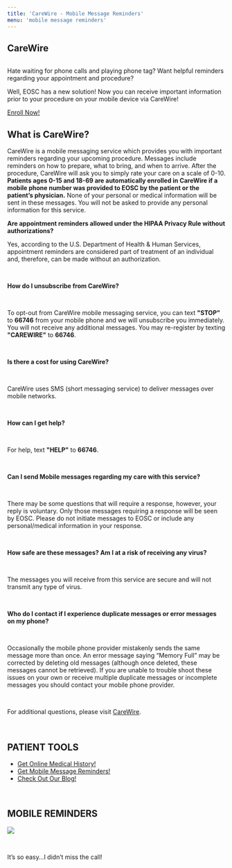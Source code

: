 ```yaml
---
title: 'CareWire - Mobile Message Reminders'
menu: 'mobile message reminders'
---
```


<section id="content">
	<div class="container_24">
		<div class="grid_24">
			<div class="wrapper ident-bot-12">
				<div class="grid_18 alpha rt-ident-bot-1">
					<div class="rt-inner-ident-2">
						<div class="ident-bot-10">
							<h2 class="ident-bot-3">CareWire</h2>
							<div class="line ident-bot-5"></div>
							<div class="wrapper">
								<span class="aligncenter-r fleft"><img class="rt-ident-bot-2" src="/services/mobile-message-reminders/carewire1.jpg" alt="" /></span>
								<div class="block-left-3">
									<p class="ident-bot-1">Hate waiting for phone calls and playing phone tag? Want helpful reminders regarding your appointment and procedure?</p>
									<p class="ident-bot-1">Well, EOSC has a new solution! Now you can receive important information prior to your procedure on your mobile device via CareWire!</p>
									<p class="ident-bot-1"><a class="button" href="/enroll-mobile" target="_blank">Enroll Now!</a></p>
								</div>
							</div>
						</div>
						<div class="wrapper">
						<h2 class="ident-bot-3">What is CareWire? </h2>
							<div class="line ident-bot-11"></div>
							<p class="ident-bot-5">CareWire is a mobile messaging service which provides you with important reminders regarding your upcoming procedure.  Messages include reminders on how to prepare, what to bring, and when to arrive. After the procedure, CareWire will ask you to simply rate your care on a scale of 0-10. <b>Patients ages 0-15 and 18-69 are automatically enrolled in CareWire if a mobile phone number was provided to EOSC by the patient or the patient’s physician.</b>  None of your personal or medical information will be sent in these messages. You will not be asked to provide any personal information for this service.</p>
							<p class="ident-bot-1"><strong>Are appointment reminders allowed under the HIPAA Privacy Rule without authorizations?</strong></p>
							<p>Yes, according to the U.S. Department of Health &amp; Human Services, appointment reminders are considered part of treatment of an individual and, therefore, can be made without an authorization.</p>
							<p>&nbsp;</p>
							<p><strong>How do I unsubscribe from CareWire?</strong></p>
							<p>&nbsp;</p>
							<p>To opt-out from CareWire mobile messaging service, you can text <b>&quot;STOP&quot;</b> to <b>66746</b> from your mobile phone and we will unsubscribe you immediately. You will not receive any additional messages. You may re-register by texting <b>&quot;CAREWIRE&quot;</b> to <b>66746</b>.</p>
							<p>&nbsp;</p>
							<p><strong>Is there a cost for using CareWire?</strong></p>
							<p>&nbsp;</p>
							<p>CareWire uses SMS (short messaging service) to deliver messages over mobile networks.  </p>
							<p>&nbsp;</p>
							<p><strong>How can I get help?</strong></p>
							<p>&nbsp;</p>
							<p>For help, text <b>&quot;HELP&quot;</b> to <b>66746</b>.</p>
							<p>&nbsp;</p>
							<p><strong>Can I send Mobile messages regarding my care with this service?</strong></p>
							<p>&nbsp;</p>
							<p>There may be some questions that will require a response, however, your reply is voluntary.  Only those messages requiring a response will be seen by EOSC.  Please do not initiate messages to EOSC or include any personal/medical information in your response.</p>
							<p>&nbsp;</p>
							<p><strong>How safe are these messages? Am I at a risk of receiving any virus?</strong></p>
							<p>&nbsp;</p>
							<p>The messages you will receive from this service are secure and will not transmit any type of virus.</p>
							<p>&nbsp;</p>
							<p><strong>Who do I contact if I experience duplicate messages or error messages on my phone?</strong></p>
							<p>&nbsp;</p>
							<p>Occasionally the mobile phone provider mistakenly sends the same message more than once.  An error message saying “Memory Full” may be corrected by deleting old messages (although once deleted, these messages cannot be retrieved).  If you are unable to trouble shoot these issues on your own or receive multiple duplicate messages or incomplete messages you should contact your mobile phone provider.</p>
							<br>
							<p>For additional questions, please visit <a href="http://www.carewireinc.com/help/" target="_blank">CareWire</a>.</p>
						<p>&nbsp;</p>
						</div>
					</div>
				</div>
				<div class="grid_6 omega">
					<h2 class="ident-bot-3"> PATIENT TOOLS</h2>
					<div class="line ident-bot-5"></div>
					<div class="ident-bot-5">
					<ul class="list-2">
						<li><a href="/services/online-medical-history">Get Online Medical History!</a></li>
						<li><a href="/services/mobile-message-reminders">Get Mobile Message Reminders!</a><br /></li>
						<li><a href="http://elmhurstsurgctr.squarespace.com/" target="_blank">Check Out Our Blog!</a></li>
					</ul>
					<p>&nbsp;</p>
					</div>
					<div class="ident-bot-5">
						<h2 class="ident-bot-3">MOBILE REMINDERS</h2>
						<div class="line ident-bot-5"></div>
						<div class="ident-bot-5">
							<p align="left"><img src="/services/mobile-message-reminders/carewire.jpg"></p>
							<p class="ident-bot-9">&nbsp;</p>
						</div>
						<div class="q-ident">
							<p class="ident-bot-1">It&rsquo;s so easy…I didn&rsquo;t miss the call!</p>
						</div>
					</div>
					<div></div>
				</div>
			</div>
		</div>
	</div>
</section>